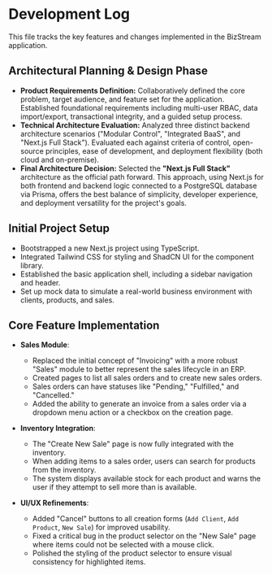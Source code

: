 # Development Log

This file tracks the key features and changes implemented in the BizStream application.

## Architectural Planning & Design Phase

- **Product Requirements Definition:** Collaboratively defined the core problem, target audience, and feature set for the application. Established foundational requirements including multi-user RBAC, data import/export, transactional integrity, and a guided setup process.
- **Technical Architecture Evaluation:** Analyzed three distinct backend architecture scenarios ("Modular Control", "Integrated BaaS", and "Next.js Full Stack"). Evaluated each against criteria of control, open-source principles, ease of development, and deployment flexibility (both cloud and on-premise).
- **Final Architecture Decision:** Selected the **"Next.js Full Stack"** architecture as the official path forward. This approach, using Next.js for both frontend and backend logic connected to a PostgreSQL database via Prisma, offers the best balance of simplicity, developer experience, and deployment versatility for the project's goals.

## Initial Project Setup

- Bootstrapped a new Next.js project using TypeScript.
- Integrated Tailwind CSS for styling and ShadCN UI for the component library.
- Established the basic application shell, including a sidebar navigation and header.
- Set up mock data to simulate a real-world business environment with clients, products, and sales.

## Core Feature Implementation

- **Sales Module**:
    - Replaced the initial concept of "Invoicing" with a more robust "Sales" module to better represent the sales lifecycle in an ERP.
    - Created pages to list all sales orders and to create new sales orders.
    - Sales orders can have statuses like "Pending," "Fulfilled," and "Cancelled."
    - Added the ability to generate an invoice from a sales order via a dropdown menu action or a checkbox on the creation page.

- **Inventory Integration**:
    - The "Create New Sale" page is now fully integrated with the inventory.
    - When adding items to a sales order, users can search for products from the inventory.
    - The system displays available stock for each product and warns the user if they attempt to sell more than is available.

- **UI/UX Refinements**:
    - Added "Cancel" buttons to all creation forms (`Add Client`, `Add Product`, `New Sale`) for improved usability.
    - Fixed a critical bug in the product selector on the "New Sale" page where items could not be selected with a mouse click.
    - Polished the styling of the product selector to ensure visual consistency for highlighted items.
